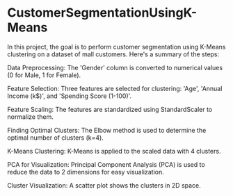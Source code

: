 # CustomerSegmentationUsingK-Means
In this project, the goal is to perform customer segmentation using K-Means clustering on a dataset of mall customers. Here's a summary of the steps:

Data Preprocessing: The 'Gender' column is converted to numerical values (0 for Male, 1 for Female).

Feature Selection: Three features are selected for clustering: 'Age', 'Annual Income (k$)', and 'Spending Score (1-100)'.

Feature Scaling: The features are standardized using StandardScaler to normalize them.

Finding Optimal Clusters: The Elbow method is used to determine the optimal number of clusters (k=4).

K-Means Clustering: K-Means is applied to the scaled data with 4 clusters.

PCA for Visualization: Principal Component Analysis (PCA) is used to reduce the data to 2 dimensions for easy visualization.

Cluster Visualization: A scatter plot shows the clusters in 2D space.
